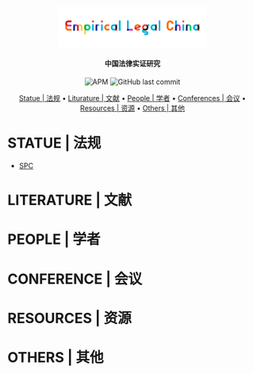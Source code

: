 ﻿<div align="center"><img src="img/logo-empiricallegal-long.png" width="300px"/></div>

<h4 align="center">
  中国法律实证研究
</h4>
<div align="center">
	<img alt="APM" src="https://img.shields.io/apm/l/github">
    <img alt="GitHub last commit" src="https://img.shields.io/github/last-commit/imchongliu/empiricallegal">
	</div>
<p align="center">
  <a href="#STATUE | 法规">Statue | 法规</a> •
  <a href="#LITERATURE | 文献">Liturature | 文献</a> •
  <a href="#PEOPLE | 学者">People | 学者</a> •
  <a href="#CONFERENCES | 会议">Conferences | 会议</a> •
  <a href="#RESOURCES | 资源">Resources | 资源</a> •
  <a href="#OTHERS | 其他">Others | 其他</a> 
</p>





# STATUE | 法规

* [SPC](./statue-spc.md)


# LITERATURE | 文献

# PEOPLE | 学者

# CONFERENCE | 会议

# RESOURCES | 资源

# OTHERS | 其他


